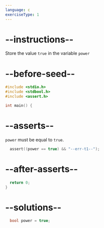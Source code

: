 ```yaml
---
language: c
exerciseType: 1
---
```


# --instructions--

Store the value `true` in the variable `power`

# --before-seed--

```c
#include <stdio.h>
#include <stdbool.h>
#include <assert.h>

int main() {
```

# --asserts--

`power` must be equal to `true`.

```c
  assert((power == true) && "--err-t1--");
```

# --after-asserts--

```c
  return 0;
}
```

# --solutions--

```c
  bool power = true;
```
